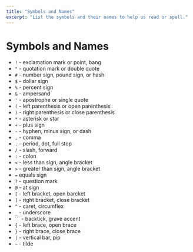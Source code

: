 ```yaml
---
title: "Symbols and Names"
excerpt: "List the symbols and their names to help us read or spell."
---
```


# Symbols and Names

- `!` - exclamation mark or point, bang
- `"` - quotation mark or double quote
- `#` - number sign, pound sign, or hash 
- `$` - dollar sign
- `%` - percent sign
- `&` - ampersand 
- `'` - apostrophe or single quote
- `(` - left parenthesis or open parenthesis
- `)` - right parenthesis or close parenthesis
- `*` - asterisk or star
- `+` - plus sign
- `-` - hyphen, minus sign, or dash
- `,` - comma
- `.` - period, dot, full stop
- `/` - slash, forward
- `:` - colon
- `<` - less than sign, angle bracket
- `>` - greater than sign, angle bracket
- `=` equals sign
- `?` - question mark
- `@` - at sign
- `[` - left bracket, open barcket
- `]` - right bracket, close bracket
- `^` - caret, circumflex
- `_` - underscore
- `\`` - backtick, grave accent
- `{` - left brace, open brace
- `}` - right brace, close brace
- `|` - vertical bar, pip
- `~` - tilde


